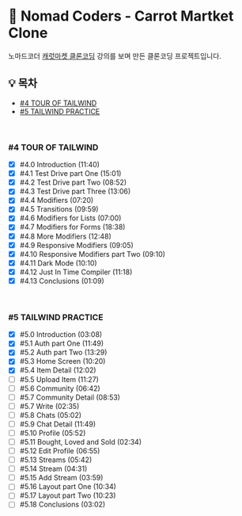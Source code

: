 # 🥕 Nomad Coders - Carrot Martket Clone

노마드코더 [캐럿마켓 클론코딩](https://nomadcoders.co/carrot-market) 강의를 보며 만든 클론코딩 프로젝트입니다.

## 💡 목차

- [#4 TOUR OF TAILWIND](#-#4-TOUR-OF-TAILWIND)
- [#5 TAILWIND PRACTICE](#-#5-TAILWIND-PRACTICE)

<br>

### #4 TOUR OF TAILWIND

- [x] #4.0 Introduction (11:40)
- [x] #4.1 Test Drive part One (15:01)
- [x] #4.2 Test Drive part Two (08:52)
- [x] #4.3 Test Drive part Three (13:06)
- [x] #4.4 Modifiers (07:20)
      <br>
- [x] #4.5 Transitions (09:59)
- [x] #4.6 Modifiers for Lists (07:00)
- [x] #4.7 Modifiers for Forms (18:38)
- [x] #4.8 More Modifiers (12:48)
- [x] #4.9 Responsive Modifiers (09:05)
- [x] #4.10 Responsive Modifiers part Two (09:10)
      <br>
- [x] #4.11 Dark Mode (10:10)
- [x] #4.12 Just In Time Compiler (11:18)
- [x] #4.13 Conclusions (01:09)

<br>

### #5 TAILWIND PRACTICE

- [x] #5.0 Introduction (03:08)
- [x] #5.1 Auth part One (11:49)
- [x] #5.2 Auth part Two (13:29)
- [x] #5.3 Home Screen (10:20)
- [x] #5.4 Item Detail (12:02)
- [ ] #5.5 Upload Item (11:27)
      <br>
- [ ] #5.6 Community (06:42)
- [ ] #5.7 Community Detail (08:53)
- [ ] #5.7 Write (02:35)
- [ ] #5.8 Chats (05:02)
- [ ] #5.9 Chat Detail (11:49)
      <br>
- [ ] #5.10 Profile (05:52)
- [ ] #5.11 Bought, Loved and Sold (02:34)
- [ ] #5.12 Edit Profile (06:55)
- [ ] #5.13 Streams (05:42)
- [ ] #5.14 Stream (04:31)
      <br>
- [ ] #5.15 Add Stream (03:59)
- [ ] #5.16 Layout part One (10:34)
- [ ] #5.17 Layout part Two (10:23)
- [ ] #5.18 Conclusions (03:02)
